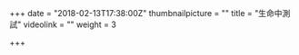 +++
date = "2018-02-13T17:38:00Z"
thumbnailpicture = ""
title = "生命中測試"
videolink = ""
weight = 3

+++
